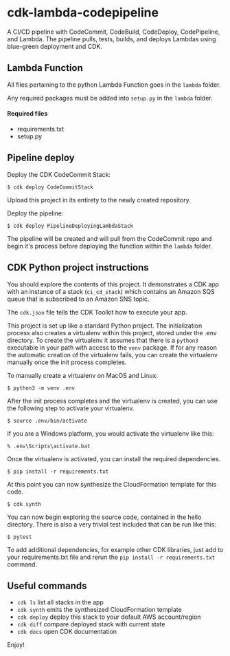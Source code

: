 # cdk-lambda-codepipeline

A CI/CD pipeline with CodeCommit, CodeBuild, CodeDeploy, CodePipeline, and Lambda. The pipeline pulls, tests, builds, and deploys Lambdas using blue-green deployment and CDK.

## Lambda Function

All files pertaining to the python Lambda Function goes in the `lambda` folder.

Any required packages must be added into `setup.py` in the `lambda` folder. 

#### Required files
- requirements.txt
- setup.py

## Pipeline deploy

Deploy the CDK CodeCommit Stack:

```
$ cdk deploy CodeCommitStack
```

Upload this project in its entirety to the newly created repository.

Deploy the pipeline:

```
$ cdk deploy PipelineDeployingLambdaStack
```

The pipeline will be created and will pull from the CodeCommit repo and begin it's process before deploying the function within the `lambda` folder.

## CDK Python project instructions

You should explore the contents of this project. It demonstrates a CDK app with an instance of a stack (`ci_cd_stack`)
which contains an Amazon SQS queue that is subscribed to an Amazon SNS topic.

The `cdk.json` file tells the CDK Toolkit how to execute your app.

This project is set up like a standard Python project.  The initialization process also creates
a virtualenv within this project, stored under the .env directory.  To create the virtualenv
it assumes that there is a `python3` executable in your path with access to the `venv` package.
If for any reason the automatic creation of the virtualenv fails, you can create the virtualenv
manually once the init process completes.

To manually create a virtualenv on MacOS and Linux:

```
$ python3 -m venv .env
```

After the init process completes and the virtualenv is created, you can use the following
step to activate your virtualenv.

```
$ source .env/bin/activate
```

If you are a Windows platform, you would activate the virtualenv like this:

```
% .env\Scripts\activate.bat
```

Once the virtualenv is activated, you can install the required dependencies.

```
$ pip install -r requirements.txt
```

At this point you can now synthesize the CloudFormation template for this code.

```
$ cdk synth
```

You can now begin exploring the source code, contained in the hello directory.
There is also a very trivial test included that can be run like this:

```
$ pytest
```

To add additional dependencies, for example other CDK libraries, just add to
your requirements.txt file and rerun the `pip install -r requirements.txt`
command.

## Useful commands

 * `cdk ls`          list all stacks in the app
 * `cdk synth`       emits the synthesized CloudFormation template
 * `cdk deploy`      deploy this stack to your default AWS account/region
 * `cdk diff`        compare deployed stack with current state
 * `cdk docs`        open CDK documentation

Enjoy!
